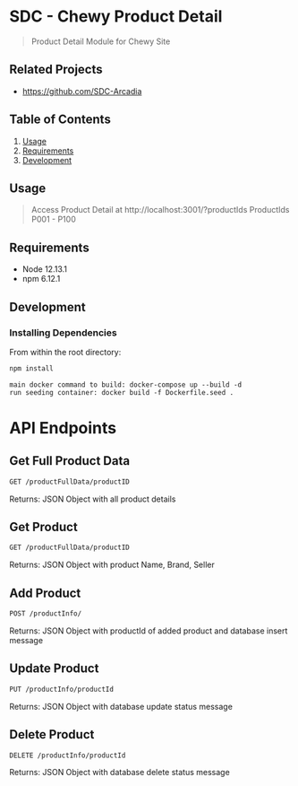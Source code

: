 # SDC - Chewy Product Detail

> Product Detail Module for Chewy Site

## Related Projects

  - https://github.com/SDC-Arcadia

## Table of Contents

1. [Usage](#Usage)
1. [Requirements](#requirements)
1. [Development](#development)

## Usage

> Access Product Detail at http://localhost:3001/?productIds
> ProductIds P001 - P100

## Requirements

- Node 12.13.1
- npm 6.12.1

## Development

### Installing Dependencies

From within the root directory:

```sh
npm install
```
```docker
main docker command to build: docker-compose up --build -d
run seeding container: docker build -f Dockerfile.seed .
```

# API Endpoints

## Get Full Product Data
```sh
GET /productFullData/productID
```
Returns: JSON Object with all product details

## Get Product
```sh
GET /productFullData/productID
```
Returns: JSON Object with product Name, Brand, Seller

## Add Product
```sh
POST /productInfo/
```
Returns: JSON Object with productId of added product and database insert message

## Update Product
```sh
PUT /productInfo/productId
```
Returns: JSON Object with database update status message

## Delete Product
```sh
DELETE /productInfo/productId
```
Returns: JSON Object with database delete status message



